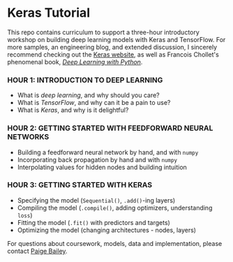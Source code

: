 # Keras Tutorial

This repo contains curriculum to support a three-hour introductory workshop on building deep learning models with Keras and TensorFlow. For more samples, an engineering blog, and extended discussion, I sincerely recommend checking out the [Keras website](https://keras.io/), as well as Francois Chollet's phenomenal book, [_Deep Learning with Python_](https://www.manning.com/books/deep-learning-with-python).

### HOUR 1: INTRODUCTION TO DEEP LEARNING
* What is _deep learning_, and why should you care?
* What is _TensorFlow_, and why can it be a pain to use?
* What is _Keras_, and why is it delightful?

### HOUR 2: GETTING STARTED WITH FEEDFORWARD NEURAL NETWORKS
* Building a feedforward neural network by hand, and with `numpy`
* Incorporating back propagation by hand and with `numpy`
* Interpolating values for hidden nodes and building intuition

### HOUR 3: GETTING STARTED WITH KERAS
* Specifying the model (`Sequential()`, `.add()`-ing layers)
* Compiling the model (`.compile()`, adding optimizers, understanding `loss`)
* Fitting the model (`.fit()` with predictors and targets)
* Optimizing the model (changing architectures - nodes, layers)

For questions about coursework, models, data and implementation, please contact [Paige Bailey](mailto:paige.bailey@microsoft.com).
